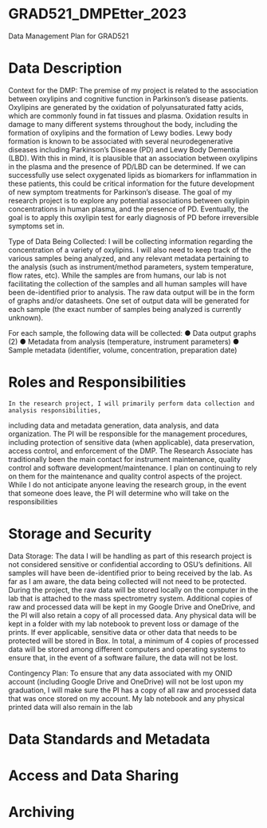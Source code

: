 # GRAD521_DMPEtter_2023

Data Management Plan for GRAD521

# Data Description
Context for the DMP: 
    The premise of my project is related to the association between oxylipins and cognitive
function in Parkinson’s disease patients. Oxylipins are generated by the oxidation of polyunsaturated
fatty acids, which are commonly found in fat tissues and plasma. Oxidation results in damage to many
different systems throughout the body, including the formation of oxylipins and the formation of
Lewy bodies. Lewy body formation is known to be associated with several neurodegenerative
diseases including Parkinson’s Disease (PD) and Lewy Body Dementia (LBD).
With this in mind, it is plausible that an association between oxylipins in the plasma and the
presence of PD/LBD can be determined. If we can successfully use select oxygenated lipids as
biomarkers for inflammation in these patients, this could be critical information for the future
development of new symptom treatments for Parkinson’s disease. The goal of my research project is
to explore any potential associations between oxylipin concentrations in human plasma, and the
presence of PD. Eventually, the goal is to apply this oxylipin test for early diagnosis of PD before
irreversible symptoms set in.

Type of Data Being Collected:
    I will be collecting information regarding the concentration of a variety of oxylipins. I will also need to keep track
of the various samples being analyzed, and any relevant metadata pertaining to the analysis (such as
instrument/method parameters, system temperature, flow rates, etc). While the samples are from
humans, our lab is not facilitating the collection of the samples and all human samples will have been
de-identified prior to analysis. The raw data output will be in the form of graphs and/or datasheets.
One set of output data will be generated for each sample (the exact number of samples being analyzed is currently unknown).

For each sample, the following data will be collected:
● Data output graphs (2)
● Metadata from analysis (temperature, instrument parameters)
● Sample metadata (identifier, volume, concentration, preparation date)

# Roles and Responsibilities
    In the research project, I will primarily perform data collection and analysis responsibilities, 
including data and metadata generation, data analysis, and data organization. The PI will be 
responsible for the management procedures, including protection of sensitive data (when 
applicable), data preservation, access control, and enforcement of the DMP. The Research 
Associate has traditionally been the main contact for instrument maintenance, quality control and 
software development/maintenance. I plan on continuing to rely on them for the maintenance and 
quality control aspects of the project. While I do not anticipate anyone leaving the research 
group, in the event that someone does leave, the PI will determine who will take on the 
responsibilities

# Storage and Security
Data Storage:
    The data I will be handling as part of this research project is not considered sensitive or 
confidential according to OSU’s definitions. All samples will have been de-identified prior to 
being received by the lab. As far as I am aware, the data being collected will not need to be 
protected.
    During the project, the raw data will be stored locally on the computer in the lab that is 
attached to the mass spectrometry system. Additional copies of raw and processed data will be 
kept in my Google Drive and OneDrive, and the PI will also retain a copy of all processed data.
Any physical data will be kept in a folder with my lab notebook to prevent loss or damage of the 
prints. If ever applicable, sensitive data or other data that needs to be protected will be stored in 
Box. In total, a minimum of 4 copies of processed data will be stored among different computers 
and operating systems to ensure that, in the event of a software failure, the data will not be lost. 
    
Contingency Plan:
    To ensure that any data associated with my ONID account (including Google Drive and 
OneDrive) will not be lost upon my graduation, I will make sure the PI has a copy of all raw and 
processed data that was once stored on my account. My lab notebook and any physical printed 
data will also remain in the lab

# Data Standards and Metadata
# Access and Data Sharing
# Archiving
